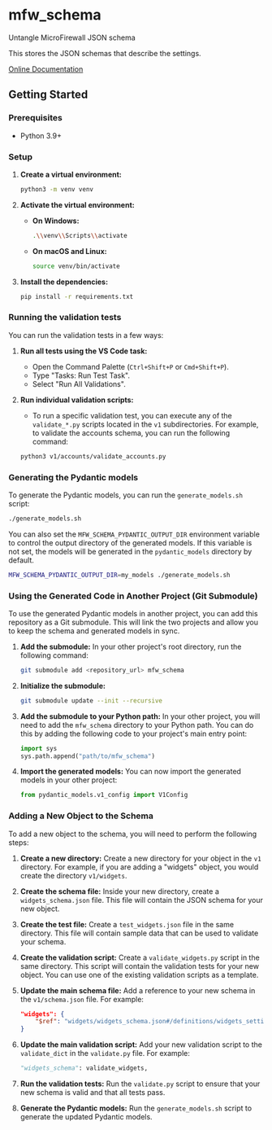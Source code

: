 # mfw_schema
Untangle MicroFirewall JSON schema

This stores the JSON schemas that describe the settings.

[Online Documentation](https://microfirewall.readthedocs.io/en/latest/?)

## Getting Started

### Prerequisites

- Python 3.9+

### Setup

1.  **Create a virtual environment:**

    ```bash
    python3 -m venv venv
    ```

2.  **Activate the virtual environment:**

    -   **On Windows:**

        ```bash
        .\\venv\\Scripts\\activate
        ```

    -   **On macOS and Linux:**

        ```bash
        source venv/bin/activate
        ```

3.  **Install the dependencies:**

    ```bash
    pip install -r requirements.txt
    ```

### Running the validation tests

You can run the validation tests in a few ways:

1.  **Run all tests using the VS Code task:**
    -   Open the Command Palette (`Ctrl+Shift+P` or `Cmd+Shift+P`).
    -   Type "Tasks: Run Test Task".
    -   Select "Run All Validations".

2.  **Run individual validation scripts:**
    -   To run a specific validation test, you can execute any of the `validate_*.py` scripts located in the `v1` subdirectories. For example, to validate the accounts schema, you can run the following command:

    ```bash
    python3 v1/accounts/validate_accounts.py
    ```

### Generating the Pydantic models

To generate the Pydantic models, you can run the `generate_models.sh` script:

```bash
./generate_models.sh
```

You can also set the `MFW_SCHEMA_PYDANTIC_OUTPUT_DIR` environment variable to control the output directory of the generated models. If this variable is not set, the models will be generated in the `pydantic_models` directory by default.

```bash
MFW_SCHEMA_PYDANTIC_OUTPUT_DIR=my_models ./generate_models.sh
```

### Using the Generated Code in Another Project (Git Submodule)

To use the generated Pydantic models in another project, you can add this repository as a Git submodule. This will link the two projects and allow you to keep the schema and generated models in sync.

1.  **Add the submodule:** In your other project's root directory, run the following command:

    ```bash
    git submodule add <repository_url> mfw_schema
    ```

2.  **Initialize the submodule:**

    ```bash
    git submodule update --init --recursive
    ```

3.  **Add the submodule to your Python path:** In your other project, you will need to add the `mfw_schema` directory to your Python path. You can do this by adding the following code to your project's main entry point:

    ```python
    import sys
    sys.path.append("path/to/mfw_schema")
    ```

4.  **Import the generated models:** You can now import the generated models in your other project:

    ```python
    from pydantic_models.v1_config import V1Config
    ```

### Adding a New Object to the Schema

To add a new object to the schema, you will need to perform the following steps:

1.  **Create a new directory:** Create a new directory for your object in the `v1` directory. For example, if you are adding a "widgets" object, you would create the directory `v1/widgets`.

2.  **Create the schema file:** Inside your new directory, create a `widgets_schema.json` file. This file will contain the JSON schema for your new object.

3.  **Create the test file:** Create a `test_widgets.json` file in the same directory. This file will contain sample data that can be used to validate your schema.

4.  **Create the validation script:** Create a `validate_widgets.py` script in the same directory. This script will contain the validation tests for your new object. You can use one of the existing validation scripts as a template.

5.  **Update the main schema file:** Add a reference to your new schema in the `v1/schema.json` file. For example:

    ```json
    "widgets": {
        "$ref": "widgets/widgets_schema.json#/definitions/widgets_settings"
    }
    ```

6.  **Update the main validation script:** Add your new validation script to the `validate_dict` in the `validate.py` file. For example:

    ```python
    "widgets_schema": validate_widgets,
    ```

7.  **Run the validation tests:** Run the `validate.py` script to ensure that your new schema is valid and that all tests pass.

8.  **Generate the Pydantic models:** Run the `generate_models.sh` script to generate the updated Pydantic models.

